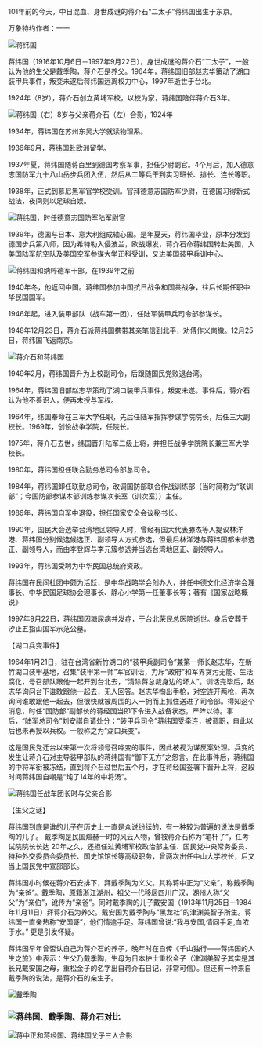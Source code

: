 101年前的今天，中日混血、身世成谜的蒋介石“二太子”蒋纬国出生于东京。

万象特约作者：一一

![蒋纬国](蒋纬国.jpg)

蒋纬国（1916年10月6日－1997年9月22日），身世成谜的蒋介石“二太子”，一般认为他的生父是戴季陶，蒋介石是养父。1964年，蒋纬国旧部赵志华策动了湖口装甲兵事件，叛变未遂后蒋纬国远离权力中心，1997年逝世于台北。

1924年（8岁），蒋介石创立黄埔军校，以校为家，蒋纬国陪伴蒋介石3年。

![蒋纬国（右）8岁与父亲蒋介石（左）合影，1924年](蒋纬国（右）8岁与父亲蒋介石（左）合影，1924年.jpg)

1934年，蒋纬国在苏州东吴大学就读物理系。

1936年9月，蒋纬国赴欧洲留学。

1937年夏，蒋纬国随蒋百里到德国考察军事，担任少尉副官。4个月后，加入德意志国防军九十八山岳步兵团入伍，然后从二等兵干到实习班长、排长、连长等职。

1938年，正式到慕尼黑军官学校受训。官拜德意志国防军少尉，在德国习得新式战法，夜间则以足球自娱。

![蒋纬国，时任德意志国防军陆军尉官](蒋纬国，时任德意志国防军陆军尉官.jpg)



1939年，德国与日本、意大利组成轴心国。是年夏天，蒋纬国毕业，原本分发到德国步兵第八师，因为希特勒入侵波兰，欧战爆发，蒋介石命蒋纬国转赴美国，入美国陆军航空队及美国空军参谋大学正科受训，又进美国装甲兵训中心。

![蒋纬国和纳粹德军干部，在1939年之前](蒋纬国和纳粹德军干部，在1939年之前.jpg)

1940年冬，他返回中国。蒋纬国参加中国抗日战争和国共战争，往后长期任职中华民国国军。

1946年起，进入装甲部队（战车第一团），任陆军装甲兵司令部参谋长。

1948年12月23日，蒋介石派蒋纬国携带其亲笔信到北平，劝傅作义南撤。12月25日，蒋纬国飞返南京。

![蒋介石和蒋纬国](蒋介石和蒋纬国.jpg)

1949年2月，蒋纬国晋升为上校副司令，后跟随国民党败退台湾。

1964年，蒋纬国旧部赵志华策动了湖口装甲兵事件，叛变未遂。事件后，蒋介石认为他不善识人，便再未授与军权。

1964年，纬国奉命在三军大学任职，先后任陆军指挥参谋学院院长，后任三大副校长。1969年，创设战争学院，任院长。

1975年，蒋介石去世，纬国晋升陆军二级上将，并担任战争学院院长兼三军大学校长。



1980年，蒋纬国担任联合勤务总司令部总司令。

1984年，蒋纬国卸任联勤总司令，改调国防部联合作战训练部（当时简称为“联训部”；今国防部参谋本部训练参谋次长室（训次室））主任。

1986年，蒋纬国自军中退役，担任国家安全会议秘书长。

1990年，国民大会选举台湾地区领导人时，曾经有国大代表滕杰等人提议林洋港、蒋纬国分别候选候选正、副领导人方式参选，但最后林洋港与蒋纬国都未参选正、副领导人，而由李登辉与李元簇参选并当选台湾地区正、副领导人。

1993年，蒋纬国受聘为中华民国总统府资政。

蒋纬国在民间社团中颇为活跃，是中华战略学会创办人，并任中德文化经济学会理事长、中华民国足球协会理事长、静心小学第一任董事长等；著有《国家战略概说》

1997年9月22日，蒋纬国因糖尿病并发症，于台北荣民总医院逝世。身后安葬于汐止五指山国军示范公墓。

【湖口兵变事件】

1964年1月21日，驻在台湾省新竹湖口的“装甲兵副司令”兼第一师长赵志华，在新竹湖口装甲基地，召集“装甲第一师”军官训话，力斥“政府”和军界贪污无能、生活腐化，号召部队跟他一起开到台北去，“清除蒋总裁身边的坏人”。训话完毕后，赵志华询问台下谁敢跟他一起去，无人回答。赵志华掏出手枪，对空连开两枪，再次询问谁敢跟他一起去，但很快就被周围的人一拥而上抓住送进了司令部。得知这个消息，时任“国防部”副部长的蒋经国当即下令进入战备状态，严阵以待。事后，“陆军总司令”刘安祺自请处分；“装甲兵司令”蒋纬国受牵连，被调职，自此以后也未再授以兵权。一般称之为“湖口兵变”。

这是国民党迁台以来第一次将领号召哗变的事件，因此被视为谋反案处理。兵变的发生让蒋介石对主导装甲部队的蒋纬国有“御下无方”之怨言。在此事件后，蒋纬国的中将军衔被冻结，直到蒋介石过世后五个月，才在蒋经国签署下晋升上将，这段时间蒋纬国自嘲是“炖了14年的中将汤”。

![蒋纬国任战车团长时与父亲合影](蒋纬国任战车团长时与父亲合影.jpg)

【生父之谜】

蒋纬国到底是谁的儿子在历史上一直是众说纷纭的，有一种较为普遍的说法是戴季陶的儿子。
戴季陶是民国煊赫一时的风云人物，曾被蒋介石称为“笔杆子”，任考试院院长长达 20年之久，还担任过黄埔军校政治部主任、国民党中央常务委员、特种外交委员会委员长、国史馆馆长等高级职务，曾两次出任中山大学校长，后又当上国民党中宣部部长。

蒋纬国小时候在蒋介石安排下，拜戴季陶为义父。其称蒋中正为“父亲”，称戴季陶为“亲爸”。戴季陶，原籍浙江湖州，祖父一代移居四川广汉，湖州人称“义父”为“亲伯”，讹传为“亲爸”。同时戴季陶的儿子戴安国（1913年11月25日－1984年11月11日）拜蒋介石为养父。戴安国为戴季陶与“黑龙社”的津渊美智子所生。蒋纬国一直亲热称“安国哥”，他们情逾手足。蒋纬国曾说:“我与安国,情同手足,血浓于水。” 更是引发怀疑。

蒋纬国早年曾否认自己为蒋介石的养子，晚年时在自传《千山独行——蒋纬国的人生之旅》中表示：生父乃戴季陶，生母为日本护士重松金子（津渊美智子其实是其长兄戴安国之母，重松金子的名字出自蒋介石日记，非常可信）。但还有一种来自戴季陶的说法，是蒋介石的亲生子。

![戴季陶](戴季陶.jpg)

### ![蒋纬国、戴季陶、蒋介石对比](蒋纬国、戴季陶、蒋介石对比.jpg)

![蒋中正和蒋经国、蒋纬国父子三人合影](蒋中正和蒋经国、蒋纬国父子三人合影.jpg)